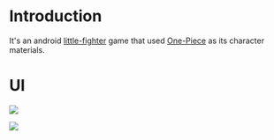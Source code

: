 # Introduction

It's an android [little-fighter](https://zh.wikipedia.org/wiki/%E5%B0%8F%E6%9C%8B%E5%8F%8B%E9%BD%8A%E6%89%93%E4%BA%A4%E4%BA%8C) game that used
[One-Piece](https://zh.wikipedia.org/zh-tw/ONE_PIECE) as its character materials. 


# UI

![](https://i.imgur.com/RouX0bk.png)


![](https://i.imgur.com/gCgqWG7.png)
